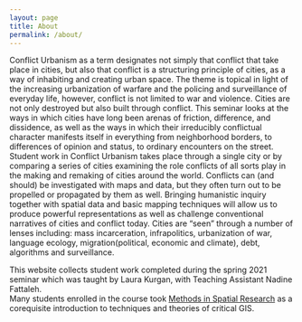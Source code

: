 ```yaml
---
layout: page
title: About
permalink: /about/
---
```


Conflict Urbanism as a term designates not simply that conflict that take place in cities, but also that conflict is a structuring principle of cities, as a way of inhabiting and creating urban space. The theme is topical in light of the increasing urbanization of warfare and the policing and surveillance of everyday life, however, conflict is not limited to war and violence. Cities are not only destroyed but also built through conflict. This seminar looks at the ways in which cities have long been arenas of friction, difference, and dissidence, as well as the ways in which their irreducibly conflictual character manifests itself in everything from neighborhood borders, to differences of opinion and status, to ordinary encounters on the street.  Student work in Conflict Urbanism takes place through a single city or by comparing a series of cities examining the role conflicts of all sorts play in the making and remaking of cities around the world. Conflicts can (and should) be investigated with maps and data, but they often turn out to be propelled or propagated by them as well. Bringing humanistic inquiry together with spatial data and basic mapping techniques will allow us to produce powerful representations as well as challenge conventional narratives of cities and conflict today.  Cities are “seen” through a number of lenses including: mass incarceration, infrapolitics, urbanization of war, language ecology, migration(political, economic and climate), debt, algorithms and surveillance.  

This website collects student work completed during the spring 2021 seminar which was taught by Laura Kurgan, with Teaching Assistant Nadine Fattaleh.  
Many students enrolled in the course took [Methods in Spatial Research](https://centerforspatialresearch.github.io/methods-in-spatial-research-sp2021/) as a corequisite introduction to techniques and theories of critical GIS.   
